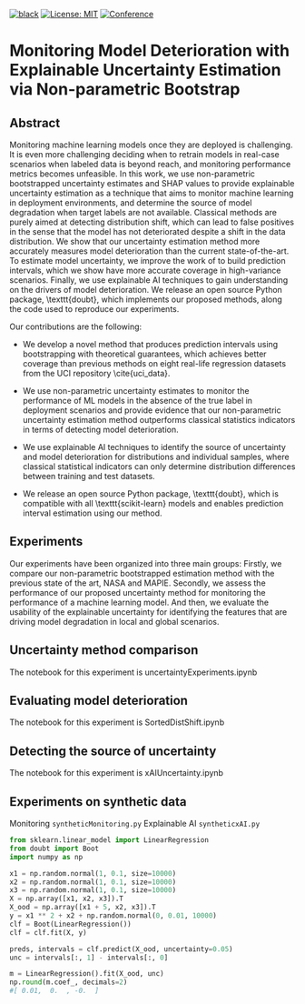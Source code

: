[![black](https://img.shields.io/badge/code%20style-black-000000.svg?style=plastic)](https://github.com/psf/black)
[![License: MIT](https://img.shields.io/badge/License-MIT-blue.svg?color=g&style=plastic)](https://opensource.org/licenses/MIT)
[![Conference](https://img.shields.io/badge/Conference-AAAI23-blue)](https://arxiv.org/abs/2201.11676)

# Monitoring Model Deterioration with Explainable Uncertainty Estimation via Non-parametric Bootstrap
## Abstract
Monitoring machine learning models once they are deployed is challenging. It is even more challenging deciding when to retrain models in real-case scenarios when labeled data is beyond reach, and monitoring performance metrics becomes unfeasible. 
In this work, we use non-parametric bootstrapped uncertainty estimates and SHAP values to provide explainable uncertainty estimation as a technique that aims to monitor machine learning in deployment environments, and determine the source of model degradation when  target labels are not available. Classical methods are purely aimed at detecting distribution shift, which can lead to false positives in the sense that the model has not deteriorated despite a shift in the data distribution.
We show that our uncertainty estimation method more accurately measures model deterioration than the current state-of-the-art.
To estimate model uncertainty, we improve the work of  to build prediction intervals, which we show have more accurate coverage in high-variance scenarios.
Finally, we use explainable AI techniques to gain understanding on the drivers of model deterioration.
We release an open source Python package, \texttt{doubt}, which implements our proposed methods, along the code used to reproduce our experiments.


Our contributions are the following:

- We develop a novel method that produces prediction intervals using bootstrapping with theoretical guarantees, which achieves better coverage than previous methods on eight real-life regression datasets from the UCI repository \cite{uci_data}.
    
- We use non-parametric uncertainty estimates to monitor the performance of ML models in the absence of the true label in deployment scenarios and provide evidence that our non-parametric uncertainty estimation method outperforms classical statistics indicators in terms of detecting model deterioration.
    
- We use explainable AI techniques to identify the source of uncertainty and model deterioration for distributions and individual samples, where classical statistical indicators can only determine distribution differences between training and test datasets. 

-  We release an open source Python package, \texttt{doubt}, which is compatible with all \texttt{scikit-learn} models and enables prediction interval estimation using our method.


## Experiments

Our experiments have been
organized into three main groups: Firstly, we compare our non-parametric bootstrapped estimation method with the previous state of the art, NASA and MAPIE. Secondly, we assess the performance of our proposed uncertainty method for monitoring the performance of a machine learning model. And then, we evaluate the usability of the explainable uncertainty for identifying the features that are driving model degradation in local and global scenarios. 


## Uncertainty method comparison
The notebook for this experiment is 
uncertaintyExperiments.ipynb

## Evaluating model deterioration
The notebook for this experiment is 
SortedDistShift.ipynb

## Detecting the source of uncertainty
The notebook for this experiment is xAIUncertainty.ipynb

## Experiments on synthetic data

Monitoring `syntheticMonitoring.py`
Explainable AI `syntheticxAI.py`

```python
from sklearn.linear_model import LinearRegression
from doubt import Boot
import numpy as np

x1 = np.random.normal(1, 0.1, size=10000)
x2 = np.random.normal(1, 0.1, size=10000)
x3 = np.random.normal(1, 0.1, size=10000)
X = np.array([x1, x2, x3]).T
X_ood = np.array([x1 + 5, x2, x3]).T
y = x1 ** 2 + x2 + np.random.normal(0, 0.01, 10000)
clf = Boot(LinearRegression())
clf = clf.fit(X, y)

preds, intervals = clf.predict(X_ood, uncertainty=0.05)
unc = intervals[:, 1] - intervals[:, 0]

m = LinearRegression().fit(X_ood, unc)
np.round(m.coef_, decimals=2)
#[ 0.01,  0.  , -0.  ]
```
